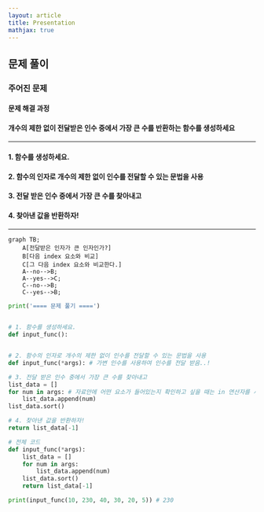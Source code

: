 ```yaml
---
layout: article
title: Presentation
mathjax: true
---
```


## 문제 풀이

### 주어진 문제


#### 문제 해결 과정
#### 개수의 제한 없이 전달받은 인수 중에서 가장 큰 수를 반환하는 함수를 생성하세요
---
#### 1. 함수를 생성하세요.
#### 2. 함수의 인자로 개수의 제한 없이 인수를 전달할 수 있는 문법을 사용
#### 3. 전달 받은 인수 중에서 가장 큰 수를 찾아내고
#### 4. 찾아낸 값을 반환하자!
---

```mermaid
graph TB;
    A[전달받은 인자가 큰 인자인가?]
    B[다음 index 요소와 비교]
    C[그 다음 index 요소와 비교한다.]
    A--no-->B;
    A--yes-->C;
    C--no-->B;
    C--yes-->B;
```




```python
print('==== 문제 풀기 ====')


# 1. 함수를 생성하세요.
def input_func():


# 2. 함수의 인자로 개수의 제한 없이 인수를 전달할 수 있는 문법을 사용
def input_func(*args): # 가변 인수를 사용하여 인수를 전달 받음..!

# 3. 전달 받은 인수 중에서 가장 큰 수를 찾아내고
list_data = []
for num in args: # 자료안에 어떤 요소가 들어있는지 확인하고 싶을 때는 in 연산자를 사용한다.
    list_data.append(num)
list_data.sort()

# 4. 찾아낸 값을 반환하자!
return list_data[-1]
```


```python
# 전체 코드
def input_func(*args):
    list_data = []
    for num in args:
        list_data.append(num)
    list_data.sort()
    return list_data[-1]

print(input_func(10, 230, 40, 30, 20, 5)) # 230


```

